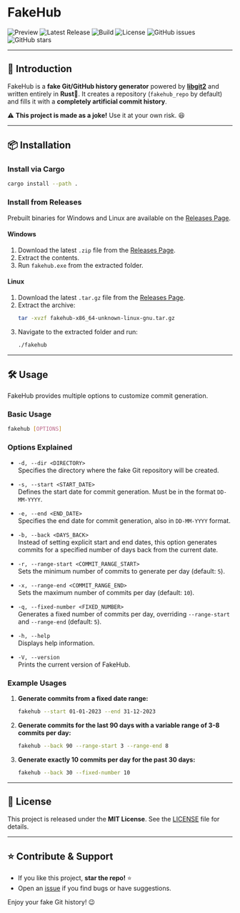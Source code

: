 # FakeHub
![Preview](https://github.com/user-attachments/assets/843a70ee-3110-4d78-8b41-e4d74b67d176)
![Latest Release](https://img.shields.io/github/v/release/lordofwizard/fakehub?style=flat)
![Build](https://img.shields.io/github/actions/workflow/status/lordofwizard/fakehub/build_test.yml?branch=main&style=flat)
![License](https://img.shields.io/github/license/lordofwizard/fakehub?style=flat)
![GitHub issues](https://img.shields.io/github/issues/lordofwizard/fakehub?style=flat)
![GitHub stars](https://img.shields.io/github/stars/lordofwizard/fakehub?style=flat)

---

## 🚀 Introduction
FakeHub is a **fake Git/GitHub history generator** powered by [**libgit2**](https://libgit2.org/) and written entirely in **Rust**🦀. It creates a repository (`fakehub_repo` by default) and fills it with a **completely artificial commit history**.

⚠ **This project is made as a joke!** Use it at your own risk. 😆

---

## 📦 Installation

### Install via Cargo
```sh
cargo install --path .
```

### Install from Releases
Prebuilt binaries for Windows and Linux are available on the [Releases Page](https://github.com/lordofwizard/fakehub/releases).

#### **Windows**
1. Download the latest `.zip` file from the [Releases Page](https://github.com/lordofwizard/fakehub/releases).
2. Extract the contents.
3. Run `fakehub.exe` from the extracted folder.

#### **Linux**
1. Download the latest `.tar.gz` file from the [Releases Page](https://github.com/lordofwizard/fakehub/releases).
2. Extract the archive:
   ```sh
   tar -xvzf fakehub-x86_64-unknown-linux-gnu.tar.gz
   ```
3. Navigate to the extracted folder and run:
   ```sh
   ./fakehub
   ```

---

## 🛠 Usage

FakeHub provides multiple options to customize commit generation.

### **Basic Usage**
```sh
fakehub [OPTIONS]
```

### **Options Explained**

- `-d, --dir <DIRECTORY>`  
  Specifies the directory where the fake Git repository will be created.
  
- `-s, --start <START_DATE>`  
  Defines the start date for commit generation. Must be in the format `DD-MM-YYYY`.
  
- `-e, --end <END_DATE>`  
  Specifies the end date for commit generation, also in `DD-MM-YYYY` format.
  
- `-b, --back <DAYS_BACK>`  
  Instead of setting explicit start and end dates, this option generates commits for a specified number of days back from the current date.
  
- `-r, --range-start <COMMIT_RANGE_START>`  
  Sets the minimum number of commits to generate per day (default: `5`).
  
- `-x, --range-end <COMMIT_RANGE_END>`  
  Sets the maximum number of commits per day (default: `10`).
  
- `-q, --fixed-number <FIXED_NUMBER>`  
  Generates a fixed number of commits per day, overriding `--range-start` and `--range-end` (default: `5`).
  
- `-h, --help`  
  Displays help information.
  
- `-V, --version`  
  Prints the current version of FakeHub.
  
### **Example Usages**

1. **Generate commits from a fixed date range:**
   ```sh
   fakehub --start 01-01-2023 --end 31-12-2023
   ```

2. **Generate commits for the last 90 days with a variable range of 3-8 commits per day:**
   ```sh
   fakehub --back 90 --range-start 3 --range-end 8
   ```

3. **Generate exactly 10 commits per day for the past 30 days:**
   ```sh
   fakehub --back 30 --fixed-number 10
   ```

---

## 📜 License
This project is released under the **MIT License**. See the [LICENSE](LICENSE) file for details.

---

## ⭐ Contribute & Support
- If you like this project, **star the repo!** ⭐
- Open an [issue](https://github.com/lordofwizard/fakehub/issues) if you find bugs or have suggestions.

Enjoy your fake Git history! 😉

